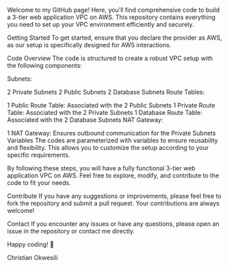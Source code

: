 Welcome to my GitHub page! Here, you'll find comprehensive code to build a 3-tier web application VPC on AWS. This repository contains everything you need to set up your VPC environment efficiently and securely.

Getting Started
To get started, ensure that you declare the provider as AWS, as our setup is specifically designed for AWS interactions.

Code Overview
The code is structured to create a robust VPC setup with the following components:

Subnets:

2 Private Subnets
2 Public Subnets
2 Database Subnets
Route Tables:

1 Public Route Table: Associated with the 2 Public Subnets
1 Private Route Table: Associated with the 2 Private Subnets
1 Database Route Table: Associated with the 2 Database Subnets
NAT Gateway:

1 NAT Gateway: Ensures outbound communication for the Private Subnets
Variables
The codes are parameterized with variables to ensure reusability and flexibility. This allows you to customize the setup according to your specific requirements.

By following these steps, you will have a fully functional 3-tier web application VPC on AWS. Feel free to explore, modify, and contribute to the code to fit your needs.

Contribute
If you have any suggestions or improvements, please feel free to fork the repository and submit a pull request. Your contributions are always welcome!

Contact
If you encounter any issues or have any questions, please open an issue in the repository or contact me directly.

Happy coding! 🚀

Christian Okwesili
